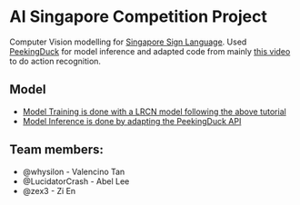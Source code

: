 # AI Singapore Competition Project
Computer Vision modelling for [Singapore Sign Language](https://blogs.ntu.edu.sg/sgslsignbank/). Used [PeekingDuck](https://peekingduck.readthedocs.io/en/stable/master.html) for model inference and adapted code from mainly [this video](https://www.youtube.com/watch?v=QmtSkq3DYko) to do action recognition.

## Model

- [Model Training is done with a LRCN model following the above tutorial](https://github.com/whysilon/AISG_SgSL/blob/dfa11f05cf81d05dd8ec653349f02321830d58c5/Sign%20Language%20(AR%20Model).ipynb)
- [Model Inference is done by adapting the PeekingDuck API](https://github.com/whysilon/AISG_SgSL/tree/main/PD)

## Team members:
- @whysilon - Valencino Tan 
- @LucidatorCrash - Abel Lee
- @zex3 - Zi En
